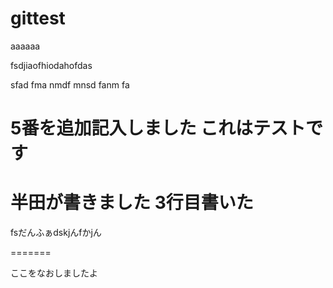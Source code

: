 # gittest


aaaaaa

fsdjiaofhiodahofdas


 sfad fma nmdf mnsd fanm fa

5番を追加記入しました
これはテストです
=======


半田が書きました
3行目書いた
=======
fsだんふぁdskjんfかjん

=======

ここをなおしましたよ

